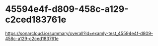 # 45594e4f-d809-458c-a129-c2ced183761e
https://sonarcloud.io/summary/overall?id=examly-test_45594e4f-d809-458c-a129-c2ced183761e
